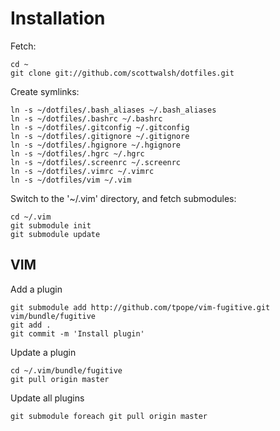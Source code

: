 Installation
============

Fetch:

    cd ~
    git clone git://github.com/scottwalsh/dotfiles.git
    
Create symlinks:

    ln -s ~/dotfiles/.bash_aliases ~/.bash_aliases
    ln -s ~/dotfiles/.bashrc ~/.bashrc
    ln -s ~/dotfiles/.gitconfig ~/.gitconfig
    ln -s ~/dotfiles/.gitignore ~/.gitignore
    ln -s ~/dotfiles/.hgignore ~/.hgignore
    ln -s ~/dotfiles/.hgrc ~/.hgrc
    ln -s ~/dotfiles/.screenrc ~/.screenrc
    ln -s ~/dotfiles/.vimrc ~/.vimrc
    ln -s ~/dotfiles/vim ~/.vim
    
Switch to the '~/.vim' directory, and fetch submodules:

    cd ~/.vim
    git submodule init
    git submodule update

VIM
---

Add a plugin

    git submodule add http://github.com/tpope/vim-fugitive.git vim/bundle/fugitive
    git add .
    git commit -m 'Install plugin'
    
Update a plugin

    cd ~/.vim/bundle/fugitive
    git pull origin master
    
Update all plugins

    git submodule foreach git pull origin master
